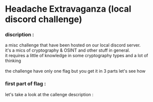 # Headache Extravaganza (local discord challenge)

### discription :
a misc challenge that have been hosted on our local discord server.<br>
it's a mics of cryptography & OSINT and other stuff in general.<br>
it requires a little of knowledge in some cryptography types and a lot of thinking 
<br>
<br>
the challenge have only one flag but you get it in 3 parts let's see how 
### first part of flag :
let's take a look at the callenge description :
<img src="">
